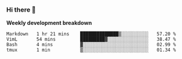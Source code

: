 ### Hi there 👋


**Weekly development breakdown**

<!--START_SECTION:waka-->
```text
Markdown   1 hr 21 mins    ██████████████▒░░░░░░░░░░   57.20 % 
VimL       54 mins         █████████▓░░░░░░░░░░░░░░░   38.47 % 
Bash       4 mins          ▓░░░░░░░░░░░░░░░░░░░░░░░░   02.99 % 
tmux       1 min           ▒░░░░░░░░░░░░░░░░░░░░░░░░   01.34 % 
```
<!--END_SECTION:waka-->
